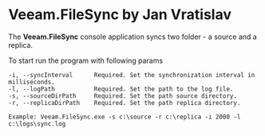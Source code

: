 # Veeam.FileSync by Jan Vratislav
The **Veeam.FileSync** console application syncs two folder - a source and a replica.

 To start run the program with following params

     
    -i, --syncInterval      Required. Set the synchronization interval in milliseconds.
    -l, --logPath           Required. Set the path to the log file.
    -s, --sourceDirPath     Required. Set the path source directory.
    -r, --replicaDirPath    Required. Set the path replica directory.
    
    Example: Veeam.FileSync.exe -s c:\source -r c:\replica -i 2000 -l c:\logs\sync.log

